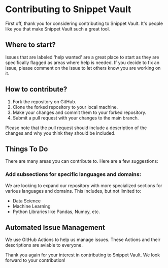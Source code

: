 # Contributing to Snippet Vault

First off, thank you for considering contributing to Snippet Vault. It's people like you that make Snippet Vault such a great tool.

## Where to start?

Issues that are labeled 'help wanted' are a great place to start as they are specifically flagged as areas where help is needed. If you decide to fix an issue, please comment on the issue to let others know you are working on it.

## How to contribute?

1. Fork the repository on GitHub.
2. Clone the forked repository to your local machine.
3. Make your changes and commit them to your forked repository.
4. Submit a pull request with your changes to the main branch.

Please note that the pull request should include a description of the changes and why you think they should be included.

## Things To Do

There are many areas you can contribute to. Here are a few suggestions:

### Add subsections for specific languages and domains:

We are looking to expand our repository with more specialized sections for various languages and domains. This includes, but not limited to:

* Data Science
* Machine Learning
* Python Libraries like Pandas, Numpy, etc.


## Automated Issue Management

We use GitHub Actions to help us manage issues. These Actions and their descriptions are aviable to everyone.

Thank you again for your interest in contributing to Snippet Vault. We look forward to your contribution!
